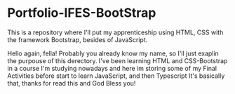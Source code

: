 # Portfolio-IFES-BootStrap
This is a repository where I'll put my apprenticeship using HTML, CSS with the framework Bootstrap, besides of JavaScript.

Hello again, fella! Probably you already know my name, so I'll just exaplin the purpouse of this derectory.
I've been learning HTML and CSS-Bootstrap in a course I'm studying nowadays and here im storing some of my Final Activities before start to learn JavaScript, and then Typescript
It's basically that, thanks for read this and God Bless you!
